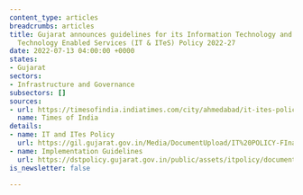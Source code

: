 ```yaml
---
content_type: articles
breadcrumbs: articles
title: Gujarat announces guidelines for its Information Technology and Information
  Technology Enabled Services (IT & ITeS) Policy 2022-27
date: 2022-07-13 04:00:00 +0000
states:
- Gujarat
sectors:
- Infrastructure and Governance
subsectors: []
sources:
- url: https://timesofindia.indiatimes.com/city/ahmedabad/it-ites-policy-guidelines-framed/articleshow/92712893.cms
  name: Times of India
details:
- name: IT and ITes Policy
  url: https://gil.gujarat.gov.in/Media/DocumentUpload/IT%20POLICY-FInal-2022.pdf
- name: Implementation Guidelines
  url: https://dstpolicy.gujarat.gov.in/public/assets/itpolicy/document/Implementation-Guidelines_IT_ITeS_Policy_2022-27.pdf
is_newsletter: false

---
```

